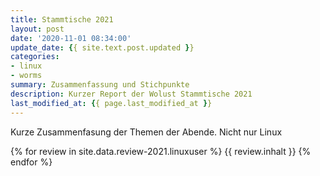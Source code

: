 ```yaml
---
title: Stammtische 2021
layout: post
date: '2020-11-01 08:34:00'
update_date: {{ site.text.post.updated }}
categories:
- linux
- worms
summary: Zusammenfassung und Stichpunkte
description: Kurzer Report der Wolust Stammtische 2021
last_modified_at: {{ page.last_modified_at }}
---
```


Kurze Zusammenfasung der Themen der Abende. Nicht nur Linux

 {% for review  in site.data.review-2021.linuxuser %}
      {{ review.inhalt }} 
 {% endfor %}
<script src="https://utteranc.es/client.js"
        repo="https://github.com/Wolust/wolust.github.io"
        issue-term="pathname"
        label="lolo98"
        theme="github-light"
        crossorigin="anonymous"
        async>
</script>
